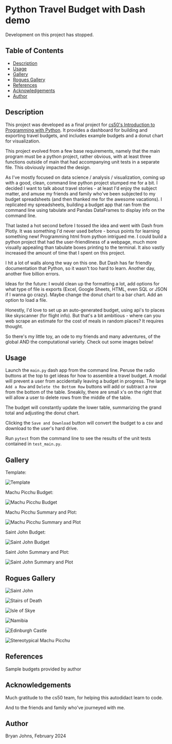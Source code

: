 # Python Travel Budget with Dash demo

Development on this project has stopped.

## Table of Contents

- [Description](#description)
- [Usage](#usage)
- [Gallery](#gallery)
- [Rogues Gallery](#rogues-gallery)
- [References](#references)
- [Acknowledgements](#acknowledgements)
- [Author](#author)

## Description

This project was developed as a final project for [cs50's Introduction to Programming with Python](https://cs50.harvard.edu/python/2022/weeks/0/). It provides a dashboard for building and exporting travel budgets, and includes example budgets and a donut chart for visualization.

This project evolved from a few base requirements, namely that the main program must be a python project, rather obvious, with at least three functions outside of main that had accompanying unit tests in a separate file. This obviously impacted the design.

As I've mostly focused on data science / analysis / visualization, coming up with a good, clean, command line python project stumped me for a bit. I decided I want to talk about travel stories - at least I'd enjoy the subject matter, and amuse my friends and family who've been subjected to my budget spreadsheets (and then thanked me for the awesome vacations). I replicated my spreadsheets, building a budget app that ran from the command line using tabulate and Pandas DataFrames to display info on the command line.

That lasted a hot second before I tossed the idea and went with Dash from Plotly. It was something I'd never used before - bonus points for learning something new! Programming html from python intrigued me. I could build a python project that had the user-friendliness of a webpage, much more visually appealing than tabulate boxes printing to the terminal. It also vastly increased the amount of time that I spent on this project.

I hit a lot of walls along the way on this one. But Dash has far friendly documentation that Python, so it wasn't too hard to learn. Another day, another five billion errors.

Ideas for the future: I would clean up the formatting a lot, add options for what type of file is exports (Excel, Google Sheets, HTML, even SQL or JSON if I wanna go crazy). Maybe change the donut chart to a bar chart. Add an option to load a file.

Honestly, I'd love to set up an auto-generated budget, using api's to places like skyscanner (for flight info). But that's a bit ambitious - where can you web scrape an estimate for the cost of meals in random places? It requires thought.

So there's my little toy, an ode to my friends and many adventures, of the global AND the computational variety. Check out some images below!

## Usage

Launch the `main.py` dash app from the command line. Peruse the radio buttons at the top to get ideas for how to assemble a travel budget. A modal will prevent a user from accidentally leaving a budget in progress. The large `Add a Row` and `Delete the Bottom Row` buttons will add or subtract a row from the bottom of the table. Sneakily, there are small x's on the right that will allow a user to delete rows from the middle of the table.

The budget will constantly update the lower table, summarizing the grand total and adjusting the donut chart.

Clicking the `Save and Download` button will convert the budget to a csv and download to the user's hard drive.

Run `pytest` from the command line to see the results of the unit tests contained in `test_main.py`.

## Gallery

Template:

![Template](./assets/images/template.png)

Machu Picchu Budget:

![Machu Picchu Budget](./assets/images/machu_picchu.png)

Machu Picchu Summary and Plot:

![Machu Picchu Summary and Plot](./assets/images/machu_picchu_graph.png)

Saint John Budget:

![Saint John Budget](./assets/images/STJ_weekend.png)

Saint John Summary and Plot:

![Saint John Summary and Plot](./assets/images/STJ_weekend_graph.png)

## Rogues Gallery

![Saint John](./assets/images/STJ%20goofy.jpg)

![Stairs of Death](./assets/images/mp%20stairs%20of%20death.jpg)

![Isle of Skye](./assets/images/Isle%20of%20Skye.jpg)

![Namibia](./assets/images/Namibia.jpg)

![Edinburgh Castle](./assets/images/Edinburgh%20Castle.jpg)

![Stereotypical Machu Picchu](./assets/images/mp.HEIC)

## References

Sample budgets provided by author

## Acknowledgements

Much gratitude to the cs50 team, for helping this autodidact learn to code.

And to the friends and family who've journeyed with me.

## Author

Bryan Johns, February 2024
